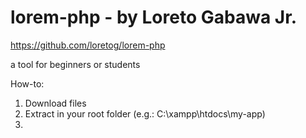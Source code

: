 lorem-php - by Loreto Gabawa Jr.
===============

https://github.com/loretog/lorem-php

a tool for beginners or students

How-to:

1. Download files
2. Extract in your root folder (e.g.: C:\xampp\htdocs\my-app)
3. 
